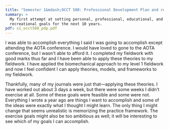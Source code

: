 ```yaml
---
title: "Semester 1&mdash;OCCT 508: Professional Development Plan and reflection"
summary: >
  My first attempt at setting personal, professional, educational, and
  recreational goals for the next 10 years.
pdf: s1_occt508_pdp.pdf
---
```

I was able to accomplish everything I said I was going to accomplish except
attending the AOTA conference. I would have loved to gone to the AOTA
conference, but I wasn't able to afford it. I completed my fieldwork with
good marks thus far and I have been able to apply these theories to my
fieldwork. I have applied the biomechanical approach to my level 1 fieldwork
and now I feel confident I can apply theories, models, and frameworks to my
fieldwork.

Thankfully, many of my journals were just that&mdash;applying
these theories. I have worked out about 3 days a week, but there were some
weeks I didn’t exercise at all. Some of these goals were feasible and some
were not. Everything I wrote a year ago are things I want to accomplish and
some of the ideas were exactly what I thought I might learn. The only thing
I might change that seems unrealistic is memorizing the practice framework.
The exercise goals might also be too ambitious as well; it will be
interesting to see which of my goals I can accomplish.
